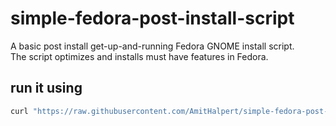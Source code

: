 # simple-fedora-post-install-script
<p>A basic post install get-up-and-running Fedora GNOME install script.<br>
The script optimizes and installs must have features in Fedora.</p>

## run it using

``` bash
curl "https://raw.githubusercontent.com/AmitHalpert/simple-fedora-post-install-script/master/fedora-post-install.sh" | sh
```

